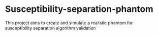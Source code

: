 # Susceptibility-separation-phantom
This project aims to create and simulate a realistic phantom for susceptibility separation algorithm validation 

